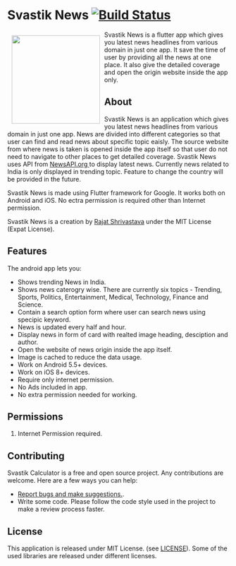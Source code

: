 # Svastik News [![Build Status](https://travis-ci.org/wallabag/android-app.svg?branch=master)](https://travis-ci.org/wallabag/android-app)

<img src="https://github.com/rajat-0206/Svastik_Khabar/blob/master/assets/logo.png" align="left"
width="200" hspace="10" vspace="10">

Svastik News is a flutter app which gives you latest news headlines from various domain in just one app. It save the time of user by providing all the news at one place. It also give the detailed coverage and open the origin website inside the app only.


<!--
wallabag is available on the Google Play Store and F-Droid.

<p align="left">
<a href="https://play.google.com/store/apps/details?id=fr.gaulupeau.apps.InThePoche">
    <img alt="Get it on Google Play"
        height="80"
        src="https://play.google.com/intl/en_us/badges/images/generic/en_badge_web_generic.png" />
</a>  
<a href="https://f-droid.org/app/fr.gaulupeau.apps.InThePoche">
    <img alt="Get it on F-Droid"
        height="80"
        src="https://f-droid.org/badge/get-it-on.png" />
        </a>
        </p>
-->

## About
Svastik News is an application which gives you latest news headlines from various domain in just one app. News are divided into different categories so that user can find and read news about specific topic eaisly. The source website from where news is taken is opened inside the app itself so that user do not need to navigate to other places to get detailed coverage. Svastik News uses API from <a href="https://newsapi.org"> NewsAPI.org </a> to display latest news. Currently news related to India is only displayed in trending topic. Feature to change the country will be provided in the future.

Svastik News is made using Flutter framework for Google. It works both on Android and iOS. No ectra permission is required other than Internet permission.

Svastik News is a creation by <a href="https://itsrajat.xyz">Rajat Shrivastava</a> under the MIT License (Expat License).

## Features

The android app lets you:
 - Shows trending News in India.
 - Shows news caterogry wise. There are currently six topics - Trending, Sports, Politics, Entertainment, Medical, Technology, Finance and Science.
 - Contain a search option form where user can search news using specipic keyword.
 - News is updated every half and hour. 
 - Display news in form of card with realted image heading, desciption and author.
 - Open the website of news origin inside the app itself.
 - Image is cached to reduce the data usage.
 - Work on Android 5.5+ devices.
 - Work on iOS 8+ devices.
 - Require only internet permission.
 - No Ads included in app.
 - No extra permission needed for working.

<!--
## Screenshots

[<img src="/readme/Wallabag%20Reading%20List.png" align="left"
width="200"
    hspace="10" vspace="10">](/readme/Wallabag%20Reading%20List.png)
[<img src="/readme/Wallabag%20Article%20View.png" align="center"
width="200"
    hspace="10" vspace="10">](/readme/Wallabag%20Article%20View.png)
-->
## Permissions
1. Internet Permission required.

## Contributing

Svastik Calculator is a free and open source project. Any contributions are welcome. Here are a few ways you can help:
 * [Report bugs and make suggestions.](https://github.com/rajat-0206/calculator-flutter/issues).
 * Write some code. Please follow the code style used in the project to make a review process faster.

## License

This application is released under MIT License. (see [LICENSE](LICENSE)).
Some of the used libraries are released under different licenses.
